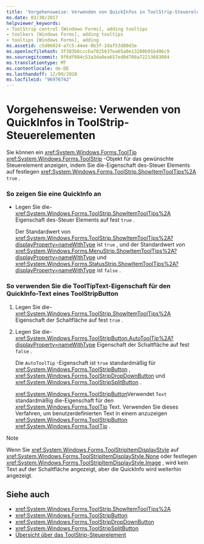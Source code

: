 ```yaml
---
title: 'Vorgehensweise: Verwenden von QuickInfos in ToolStrip-Steuerelementen'
ms.date: 03/30/2017
helpviewer_keywords:
- ToolStrip control [Windows Forms], adding tooltips
- toolbars [Windows Forms], adding tooltips
- tooltips [Windows Forms], adding
ms.assetid: c5d86024-a7c5-44ee-8b3f-2daf53d80d3e
ms.openlocfilehash: 3f383b6cccba7825637ea65a0e13280b91b406c9
ms.sourcegitcommit: 9f6df084c53a3da0ea657ed0d708a72213683084
ms.translationtype: MT
ms.contentlocale: de-DE
ms.lasthandoff: 12/09/2020
ms.locfileid: "96976742"
---
```

# <a name="how-to-use-tooltips-in-toolstrip-controls"></a>Vorgehensweise: Verwenden von QuickInfos in ToolStrip-Steuerelementen
Sie können ein <xref:System.Windows.Forms.ToolTip> <xref:System.Windows.Forms.ToolStrip> -Objekt für das gewünschte Steuerelement anzeigen, indem Sie die-Eigenschaft des-Steuer Elements auf festlegen <xref:System.Windows.Forms.ToolStrip.ShowItemToolTips%2A> `true` .  
  
### <a name="to-display-a-tooltip"></a>So zeigen Sie eine QuickInfo an  
  
- Legen Sie die- <xref:System.Windows.Forms.ToolStrip.ShowItemToolTips%2A> Eigenschaft des-Steuer Elements auf fest `true` .  
  
     Der Standardwert von <xref:System.Windows.Forms.ToolStrip.ShowItemToolTips%2A?displayProperty=nameWithType> ist `true` , und der Standardwert von <xref:System.Windows.Forms.MenuStrip.ShowItemToolTips%2A?displayProperty=nameWithType> und <xref:System.Windows.Forms.StatusStrip.ShowItemToolTips%2A?displayProperty=nameWithType> ist `false` .  
  
### <a name="to-use-the-tooltiptext-property-for-the-tooltip-text-of-a-toolstripbutton"></a>So verwenden Sie die ToolTipText-Eigenschaft für den QuickInfo-Text eines ToolStripButton  
  
1. Legen Sie die- <xref:System.Windows.Forms.ToolStrip.ShowItemToolTips%2A> Eigenschaft der Schaltfläche auf fest `true` .  
  
2. Legen Sie die- <xref:System.Windows.Forms.ToolStripButton.AutoToolTip%2A?displayProperty=nameWithType> Eigenschaft der Schaltfläche auf fest `false` .  
  
     Die `AutoToolTip` -Eigenschaft ist `true` standardmäßig für <xref:System.Windows.Forms.ToolStripButton> , <xref:System.Windows.Forms.ToolStripDropDownButton> und <xref:System.Windows.Forms.ToolStripSplitButton> .  
  
     <xref:System.Windows.Forms.ToolStripButton>Verwendet `Text` standardmäßig die-Eigenschaft für den <xref:System.Windows.Forms.ToolTip> Text. Verwenden Sie dieses Verfahren, um benutzerdefinierten Text in einem anzuzeigen <xref:System.Windows.Forms.ToolStripButton> <xref:System.Windows.Forms.ToolTip> .  
  
> [!NOTE]
> Wenn Sie <xref:System.Windows.Forms.ToolStripItemDisplayStyle> auf <xref:System.Windows.Forms.ToolStripItemDisplayStyle.None> oder festlegen <xref:System.Windows.Forms.ToolStripItemDisplayStyle.Image> , wird kein Text auf der Schaltfläche angezeigt, aber die QuickInfo wird weiterhin angezeigt.  
  
## <a name="see-also"></a>Siehe auch

- <xref:System.Windows.Forms.ToolStrip.ShowItemToolTips%2A>
- <xref:System.Windows.Forms.ToolStripButton>
- <xref:System.Windows.Forms.ToolStripDropDownButton>
- <xref:System.Windows.Forms.ToolStripSplitButton>
- [Übersicht über das ToolStrip-Steuerelement](toolstrip-control-overview-windows-forms.md)
